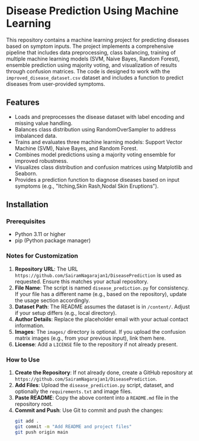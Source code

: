 # Disease Prediction Using Machine Learning

This repository contains a machine learning project for predicting diseases based on symptom inputs. The project implements a comprehensive pipeline that includes data preprocessing, class balancing, training of multiple machine learning models (SVM, Naive Bayes, Random Forest), ensemble prediction using majority voting, and visualization of results through confusion matrices. The code is designed to work with the `improved_disease_dataset.csv` dataset and includes a function to predict diseases from user-provided symptoms.

## Features
- Loads and preprocesses the disease dataset with label encoding and missing value handling.
- Balances class distribution using RandomOverSampler to address imbalanced data.
- Trains and evaluates three machine learning models: Support Vector Machine (SVM), Naive Bayes, and Random Forest.
- Combines model predictions using a majority voting ensemble for improved robustness.
- Visualizes class distribution and confusion matrices using Matplotlib and Seaborn.
- Provides a prediction function to diagnose diseases based on input symptoms (e.g., "Itching,Skin Rash,Nodal Skin Eruptions").

## Installation

### Prerequisites
- Python 3.11 or higher
- pip (Python package manager)

### Notes for Customization
1. **Repository URL**: The URL `https://github.com/SairamNagarajan1/DiseasePrediction` is used as requested. Ensure this matches your actual repository.
2. **File Name**: The script is named `disease_prediction.py` for consistency. If your file has a different name (e.g., based on the repository), update the usage section accordingly.
3. **Dataset Path**: The README assumes the dataset is in `/content/`. Adjust if your setup differs (e.g., local directory).
4. **Author Details**: Replace the placeholder email with your actual contact information.
5. **Images**: The `images/` directory is optional. If you upload the confusion matrix images (e.g., from your previous input), link them here.
6. **License**: Add a `LICENSE` file to the repository if not already present.

### How to Use
1. **Create the Repository**: If not already done, create a GitHub repository at `https://github.com/SairamNagarajan1/DiseasePrediction`.
2. **Add Files**: Upload the `disease_prediction.py` script, dataset, and optionally the `requirements.txt` and image files.
3. **Paste README**: Copy the above content into a `README.md` file in the repository root.
4. **Commit and Push**: Use Git to commit and push the changes:
   ```bash
   git add .
   git commit -m "Add README and project files"
   git push origin main
